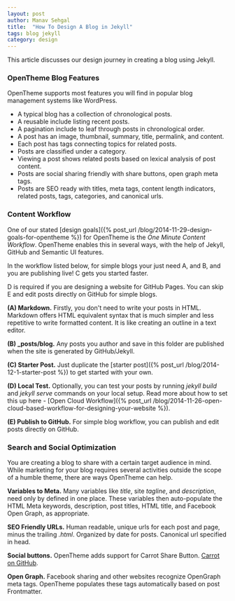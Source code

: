 ```yaml
---
layout: post
author: Manav Sehgal
title:  "How To Design A Blog in Jekyll"
tags: blog jekyll
category: design
---
```


This article discusses our design journey in creating a blog using Jekyll.

### OpenTheme Blog Features

OpenTheme supports most features you will find in popular blog management systems like WordPress.

- A typical blog has a collection of chronological posts.
- A reusable include listing recent posts. 
- A pagination include to leaf through posts in chronological order.
- A post has an image, thumbnail, summary, title, permalink, and content.
- Each post has tags connecting topics for related posts.
- Posts are classified under a category.
- Viewing a post shows related posts based on lexical analysis of post content.
- Posts are social sharing friendly with share buttons, open graph meta tags.
- Posts are SEO ready with titles, meta tags, content length indicators, related posts, tags, categories, and canonical urls.

### Content Workflow

One of our stated [design goals]({% post_url /blog/2014-11-29-design-goals-for-opentheme %}) for OpenTheme is the *One Minute Content Workflow*. 
OpenTheme enables this in several ways, with the help of Jekyll, GitHub and Semantic UI features.

In the workflow listed below, for simple blogs your just need A, and B, and you are publishing live! C gets you started faster. 

D is required if you are designing a website for GitHub Pages. You can skip E and edit posts directly on GitHub for simple blogs.

**(A) Markdown.** Firstly, you don't need to write your posts in HTML. Markdown offers HTML equivalent syntax that is much simpler and less repetitive to write formatted content. 
It is like creating an outline in a text editor.

**(B) _posts/blog.** Any posts you author and save in this folder are published when the site is generated by GitHub/Jekyll.

**(C) Starter Post.** Just duplicate the [starter post]({% post_url /blog/2014-12-1-starter-post %}) to get started with your own.

**(D) Local Test.** Optionally, you can test your posts by running *jekyll build* and *jekyll serve* commands on your local setup.
Read more about how to set this up here - [Open Cloud Workflow]({% post_url /blog/2014-11-26-open-cloud-based-workflow-for-designing-your-website %}).

**(E) Publish to GitHub.** For simple blog workflow, you can publish and edit posts directly on GitHub.

### Search and Social Optimization

You are creating a blog to share with a certain target audience in mind. 
While marketing for your blog requires several activities outside the scope of a humble theme,
there are ways OpenTheme can help.

**Variables to Meta.** Many variables like *title*, site *tagline*, and *description*, need only by defined in one place. 
These variables then auto-populate the HTML Meta keywords, description, post titles, HTML title, and Facebook Open Graph, as appropriate.

**SEO Friendly URLs.** Human readable, unique urls for each post and page, minus the trailing *.html*. Organized by date for posts. Canonical url specified in head.

**Social buttons.** OpenTheme adds support for Carrot Share Button. [Carrot on GitHub](https://github.com/carrot/share-button).

**Open Graph.** Facebook sharing and other websites recognize OpenGraph meta tags. OpenTheme populates these tags automatically based on post Frontmatter.
